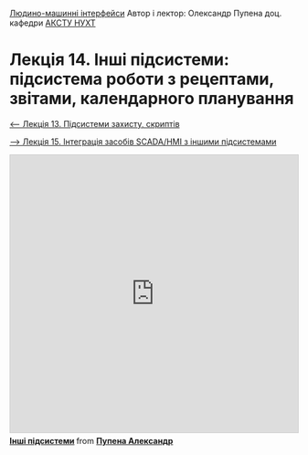 [Людино-машинні інтерфейси](https://pupenasan.github.io/hmi/)  Автор і лектор: Олександр Пупена доц. кафедри [АКСТУ НУХТ](http://www.iasu-nuft.pp.ua/) 

# Лекція 14. Інші підсистеми: підсистема роботи з рецептами, звітами, календарного планування

[<-- Лекція 13. Підсистеми захисту, скриптів](lec13.md)

[--> Лекція 15. Інтеграція засобів SCADA/HMI з іншими підсистемами](lec15.md)

<iframe src="https://www.slideshare.net/slideshow/embed_code/key/uKZ8hWS3BiER0Q" width="597" height="486" frameborder="0" marginwidth="0" marginheight="0" scrolling="no" style="border:1px solid #CCC; border-width:1px; margin-bottom:5px; max-width: 100%;" allowfullscreen> </iframe> <div style="margin-bottom:5px"> <strong> <a href="https://www.slideshare.net/pupenasan/ss-239806420" title="Інші підсистеми" target="_blank">Інші підсистеми</a> </strong> from <strong><a href="https://www.slideshare.net/pupenasan" target="_blank">Пупена Александр</a></strong> </div>
